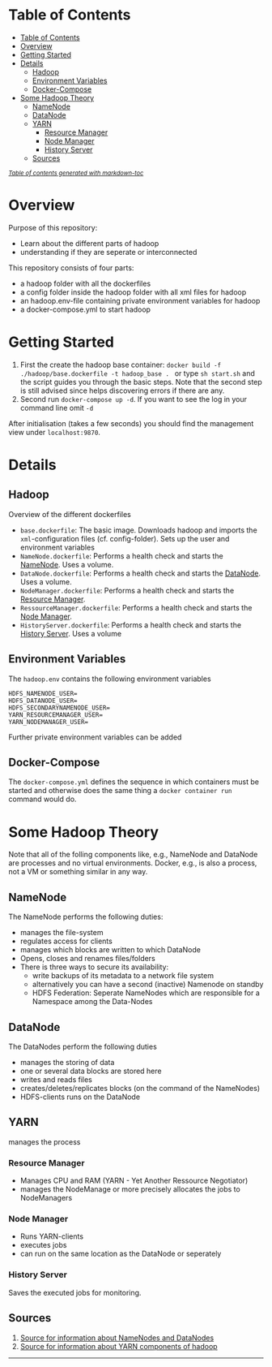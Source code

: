 # Table of Contents
- [Table of Contents](#table-of-contents)
- [Overview](#overview)
- [Getting Started](#getting-started)
- [Details](#details)
  - [Hadoop](#hadoop)
  - [Environment Variables](#environment-variables)
  - [Docker-Compose](#docker-compose)
- [Some Hadoop Theory](#some-hadoop-theory)
  - [NameNode](#namenode)
  - [DataNode](#datanode)
  - [YARN](#yarn)
    - [Resource Manager](#resource-manager)
    - [Node Manager](#node-manager)
    - [History Server](#history-server)
  - [Sources](#sources)

<small><i><a href='http://ecotrust-canada.github.io/markdown-toc/'>Table of contents generated with markdown-toc</a></i></small>

# Overview 

Purpose of this repository:
* Learn about the different parts of hadoop
* understanding if they are seperate or interconnected

This repository consists of four parts: 
- a hadoop folder with all the dockerfiles 
- a config folder inside the hadoop folder with all xml files for hadoop 
- an hadoop.env-file containing private environment variables for hadoop  
- a docker-compose.yml to start hadoop 

# Getting Started 

1. First the create the hadoop base container: `docker build -f ./hadoop/base.dockerfile -t hadoop_base . ` or type `sh start.sh` and the script guides you through the basic steps. Note that the second step is still advised since helps discovering errors if there are any. 
2. Second run `docker-compose up -d`. If you want to see the log in your command line omit `-d`

After initialisation (takes a few seconds) you should find the management view under `localhost:9870`.  

# Details

## Hadoop

Overview of the different dockerfiles
* `base.dockerfile`: The basic image. Downloads hadoop and imports the `xml`-configuration files (cf. config-folder). Sets up the user and environment variables
* `NameNode.dockerfile`: Performs a health check and starts the [NameNode](#namenode). Uses a volume.
* `DataNode.dockerfile`: Performs a health check and starts the [DataNode](#datanode). Uses a volume.
* `NodeManager.dockerfile`: Performs a health check and starts the [Resource Manager](#resource-manager).
* `RessourceManager.dockerfile`: Performs a health check and starts the [Node Manager](#node-manager).
* `HistoryServer.dockerfile`: Performs a health check and starts the [History Server](#history-server). Uses a volume

## Environment Variables

The `hadoop.env` contains the following environment variables

```
HDFS_NAMENODE_USER=
HDFS_DATANODE_USER=
HDFS_SECONDARYNAMENODE_USER=
YARN_RESOURCEMANAGER_USER=
YARN_NODEMANAGER_USER=
```

Further private environment variables can be added

## Docker-Compose

The `docker-compose.yml` defines the sequence in which containers must be started and otherwise does the same thing a `docker container run` command would do. 

# Some Hadoop Theory

Note that all of the folling components like, e.g., NameNode and DataNode are processes and no virtual environments. Docker, e.g., is also a process, not a VM or something similar in any way.

## NameNode

The NameNode performs the following duties:
* manages the file-system
* regulates access for clients
* manages which blocks are written to which DataNode
* Opens, closes and renames files/folders
* There is three ways to secure its availability:
  * write backups of its metadata to a network file system
  * alternatively you can have a second (inactive) Namenode on standby
  * HDFS Federation: Seperate NameNodes which are responsible for a Namespace among the Data-Nodes

## DataNode

The DataNodes perform the following duties 

* manages the storing of data
* one or several data blocks are stored here
* writes and reads files
* creates/deletes/replicates blocks (on the command of the NameNodes)
* HDFS-clients runs on the DataNode


## YARN

manages the process

### Resource Manager

* Manages CPU and RAM (YARN - Yet Another Ressource Negotiator)
* manages the NodeManage or more precisely allocates the jobs to NodeManagers


### Node Manager

* Runs YARN-clients
* executes jobs
* can run on the same location as the DataNode or seperately 

### History Server

Saves the executed jobs for monitoring.

## Sources

1. [Source for information about NameNodes and DataNodes](https://hadoop.apache.org/docs/r1.2.1/hdfs_design.html#NameNode+and+DataNodes)
2. [Source for information about YARN components of hadoop](https://community.cloudera.com/t5/Community-Articles/Understanding-basics-of-HDFS-and-YARN/ta-p/248860)

----------------------------------------------------------------------------------------------------------------

